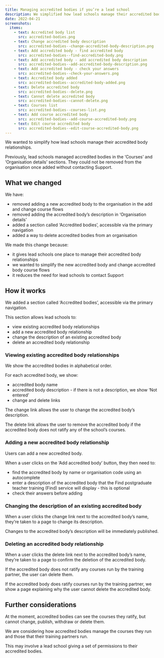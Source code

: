 ```yaml
---
title: Managing accredited bodies if you’re a lead school
description: We simplified how lead schools manage their accredited body relationships
date: 2022-04-21
screenshots:
  items:
    - text: Accredited body list
      src: accredited-bodies.png
    - text: Change accredited body description
      src: accredited-bodies--change-accredited-body-description.png
    - text: Add accredited body - find accredited body
      src: accredited-bodies--find-accredited-body.png
    - text: Add accredited body - add accredited body description
      src: accredited-bodies--add-accredited-body-description.png
    - text: Add accredited body - check your answers
      src: accredited-bodies--check-your-answers.png
    - text: Accredited body added
      src: accredited-bodies--accredited-body-added.png
    - text: Delete accredited body
      src: accredited-bodies--delete.png
    - text: Cannot delete accredited body
      src: accredited-bodies--cannot-delete.png
    - text: Courses list
      src: accredited-bodies--courses-list.png
    - text: Add course accredited body
      src: accredited-bodies--add-course-accredited-body.png
    - text: Edit course accredited body
      src: accredited-bodies--edit-course-accredited-body.png
---
```


We wanted to simplify how lead schools manage their accredited body relationships.

Previously, lead schools managed accredited bodies in the ‘Courses’ and ‘Organisation details’ sections. They could not be removed from the organisation once added without contacting Support.

## What we changed

We have:

- removed adding a new accredited body to the organisation in the add and change course flows
- removed adding the accredited body’s description in ‘Organisation details’
- added a section called ‘Accredited bodies’, accessible via the primary navigation
- added a way to delete accredited bodies from an organisation

We made this change because:

- it gives lead schools one place to manage their accredited body relationships
- we wanted to simplify the new accredited body and change accredited body course flows
- it reduces the need for lead schools to contact Support

## How it works

We added a section called ‘Accredited bodies’, accessible via the primary navigation.

This section allows lead schools to:

- view existing accredited body relationships
- add a new accredited body relationship
- change the description of an existing accredited body
- delete an accredited body relationship

### Viewing existing accredited body relationships

We show the accredited bodies in alphabetical order.

For each accredited body, we show:

- accredited body name
- accredited body description - if there is not a description, we show ‘Not entered’
- change and delete links

The change link allows the user to change the accredited body’s description.

The delete link allows the user to remove the accredited body if the accredited body does not ratify any of the school’s courses.

### Adding a new accredited body relationship

Users can add a new accredited body.

When a user clicks on the ‘Add accredited body’ button, they then need to:

- find the accredited body by name or organisation code using an autocomplete
- enter a description of the accredited body that the Find postgraduate teacher training (Find) service will display - this is optional
- check their answers before adding

### Changing the description of an existing accredited body

When a user clicks the change link next to the accredited body’s name, they’re taken to a page to change its description.

Changes to the accredited body’s description will be immediately published.

### Deleting an accredited body relationship

When a user clicks the delete link next to the accredited body’s name, they’re taken to a page to confirm the deletion of the accredited body.

If the accredited body does not ratify any courses run by the training partner, the user can delete them.

If the accredited body does ratify courses run by the training partner, we show a page explaining why the user cannot delete the accredited body.

## Further considerations

At the moment, accredited bodies can see the courses they ratify, but cannot change, publish, withdraw or delete them.

We are considering how accredited bodies manage the courses they run and those that their training partners run.

This may involve a lead school giving a set of permissions to their accredited bodies.
